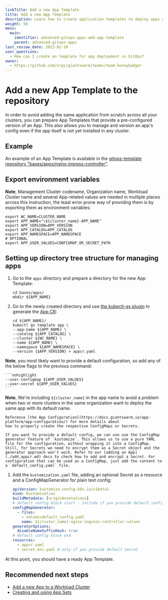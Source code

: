```yaml
---
linkTitle: Add a new App Template
title: Add a new App Template
description: Learn how to create application templates to deploy apps using GitOps.
weight: 50
menu:
  main:
    identifier: advanced-gitops-apps-add-app-template
    parent: advanced-gitops-apps
last_review_date: 2023-02-10
user_questions:
  - How can I create an template for app deployment in GitOps?
owner:
  - https://github.com/orgs/giantswarm/teams/team-honeybadger
---
```


# Add a new App Template to the repository

In order to avoid adding the same application from scratch across all your clusters, you can prepare App Templates that provide a pre-configured version of an App. This also allows you to manage and version an app's config even if the app itself is not yet installed in any cluster.

## Example

An example of an App Template is available in the [gitops-template repository "bases/apps/nginx-ingress-controller"](https://github.com/giantswarm/gitops-template/tree/main/bases/apps/nginx-ingress-controller).

## Export environment variables

**__Note__**, Management Cluster codename, Organization name, Workload Cluster name and several App-related values are needed in multiple places across this instruction, the least error prone way of providing them is by exporting them as environment variables:

```nohighlight
export WC_NAME=CLUSTER_NAME
export APP_NAME="\${cluster_name}-APP_NAME"
export APP_VERSION=APP_VERSION
export APP_CATALOG=APP_CATALOG
export APP_NAMESPACE=APP_NAMESPACE
# OPTIONAL
export APP_USER_VALUES=CONFIGMAP_OR_SECRET_PATH
```

## Setting up directory tree structure for managing apps

1. Go to the `apps` directory and prepare a directory for the new App Template:

    ```nohighlight
    cd bases/apps/
    mkdir ${APP_NAME}
    ```

1. Go to the newly created directory and use [the kubectl-gs plugin](https://github.com/giantswarm/kubectl-gs) to generate the [App CR](https://docs.giantswarm.io/ui-api/kubectl-gs/template-app/):

    ```nohighlight
    cd ${APP_NAME}/
    kubectl gs template app \
    --app-name ${APP_NAME} \
    --catalog ${APP_CATALOG} \
    --cluster ${WC_NAME} \
    --name ${APP_NAME} \
    --namespace ${APP_NAMESPACE} \
    --version {$APP_VERSION} > appcr.yaml
    ```

**__Note__**, you most likely want to provide a default configuration, so add any of the below flags to the previous command:

    ```nohighlight
    --user-configmap ${APP_USER_VALUES}
    --user-secret ${APP_USER_VALUES}
    ```

**__Note__**, We're including `${cluster_name}` in the app name to avoid a problem when two or more clusters in the same organization want to deploy the same app with its default name.

    Reference [the App Configuration](https://docs.giantswarm.io/app-platform/app-configuration/) for more details about
    how to properly create the respective ConfigMaps or Secrets.

    If you want to provide a default config, we can use use the ConfigMap generator feature of `kustomize`. This allows us to use a pure YAML file for the configuration, without wrapping it into a ConfigMap. Still, for Secrets we need to encrypt them as a Secret object and the generator approach won't work. Refer to our [adding an App](./add_appcr.md) docs to check how to add and encrypt a Secret. For configuration that can be used as a ConfigMap, just add the content to a `default_config.yaml` file.

1. Add the `kustomization.yaml` file, adding an optional Secret as a resource and a ConfigMapGenerator for plain text config:

    ```yaml
    apiVersion: kustomize.config.k8s.io/v1beta1
    kind: Kustomization
    buildMetadata: [originAnnotations]
    # default config block start - include if you provide default config
    configMapGenerator:
      - files:
        - values=default_config.yaml
        name: ${cluster_name}-nginx-ingress-controller-values
    generatorOptions:
      disableNameSuffixHash: true
    # default config block end
    resources:
      - appcr.yaml
      - secret.enc.yaml # only if you provide default Secret
    ```

At this point, you should have a ready App Template.

## Recommended next steps

- [Add a new App to a Workload Cluster](/advanced/gitops/apps/add_appcr/)
- [Creating and using App Sets](/advanced/gitops/apps/app_sets/)
